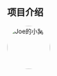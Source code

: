 ## 项目介绍
<p>
  <a href="http://hsjhome.com">
    <img src="http://101.34.207.12:1314/avatar/myAvatar.jpg" alt="Joe的小窝" style="border-radius: 50%;width:100px">
  </a>
</p>
